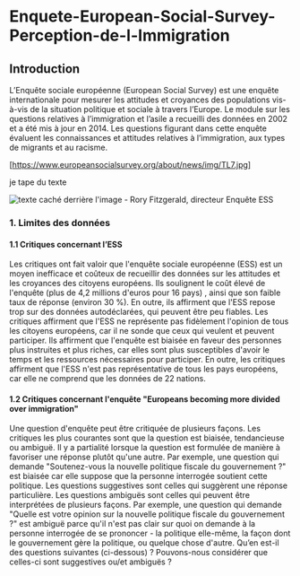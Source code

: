 # Enquete-European-Social-Survey-Perception-de-l-Immigration

## Introduction 
L’Enquête sociale européenne (European Social Survey) est une enquête internationale pour mesurer les attitudes et croyances des populations vis-à-vis de la situation politique et sociale à travers l’Europe. Le module sur les questions relatives à l’immigration et l’asile a recueilli des données en 2002 et a été mis à jour en 2014. Les questions figurant dans cette enquête évaluent les connaissances et attitudes relatives à l’immigration, aux types de migrants et au racisme. 

[https://www.europeansocialsurvey.org/about/news/img/TL7.jpg]

je tape du texte 

![texte caché derrière l'image - Rory Fitzgerald, directeur Enquête ESS](https://seriss.eu/wp-content/uploads/2015/09/Rory-Fitzgerald-web.jpg)


### 1. Limites des données 

#### 1.1 Critiques concernant l’ESS
Les critiques ont fait valoir que l'enquête sociale européenne (ESS) est un moyen inefficace et coûteux de recueillir des données sur les attitudes et les croyances des citoyens européens. Ils soulignent le coût élevé de l'enquête (plus de 4,2 millions d'euros pour 16 pays) , ainsi que son faible taux de réponse (environ 30 %). En outre, ils affirment que l'ESS repose trop sur des données autodéclarées, qui peuvent être peu fiables.
Les critiques affirment que l'ESS ne représente pas fidèlement l'opinion de tous les citoyens européens, car il ne sonde que ceux qui veulent et peuvent participer.  Ils affirment que l'enquête est biaisée en faveur des personnes plus instruites et plus riches, car elles sont plus susceptibles d'avoir le temps et les ressources nécessaires pour participer. En outre, les critiques affirment que l'ESS n'est pas représentative de tous les pays européens, car elle ne comprend que les données de 22 nations. 

#### 1.2 Critiques concernant l'enquête "Europeans becoming more divided over immigration" 
Une question d'enquête peut être critiquée de plusieurs façons. Les critiques les plus courantes sont que la question est biaisée, tendancieuse ou ambiguë.
Il y a partialité lorsque la question est formulée de manière à favoriser une réponse plutôt qu'une autre. Par exemple, une question qui demande "Soutenez-vous la nouvelle politique fiscale du gouvernement ?" est biaisée car elle suppose que la personne interrogée soutient cette politique. Les questions suggestives sont celles qui suggèrent une réponse particulière. 
Les questions ambiguës sont celles qui peuvent être interprétées de plusieurs façons. Par exemple, une question qui demande "Quelle est votre opinion sur la nouvelle politique fiscale du gouvernement ?" est ambiguë parce qu'il n'est pas clair sur quoi on demande à la personne interrogée de se prononcer - la politique elle-même, la façon dont le gouvernement gère la politique, ou quelque chose d'autre.
Qu’en est-il des questions suivantes (ci-dessous) ? Pouvons-nous considérer que celles-ci sont suggestives ou/et ambiguës ? 
